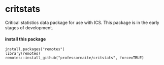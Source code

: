 # critstats
Critical statistics data package for use with ICS. This package is in the early stages of development.

#### install this package

```{r}
install.packages("remotes")
library(remotes)
remotes::install_github("professornaite/critstats", force=TRUE)
```

